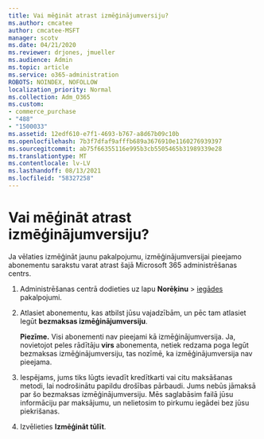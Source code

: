 ```yaml
---
title: Vai mēģināt atrast izmēģinājumversiju?
ms.author: cmcatee
author: cmcatee-MSFT
manager: scotv
ms.date: 04/21/2020
ms.reviewer: drjones, jmueller
ms.audience: Admin
ms.topic: article
ms.service: o365-administration
ROBOTS: NOINDEX, NOFOLLOW
localization_priority: Normal
ms.collection: Adm_O365
ms.custom:
- commerce_purchase
- "488"
- "1500033"
ms.assetid: 12edf610-e7f1-4693-b767-a8d67b09c10b
ms.openlocfilehash: 7b3f7dfaf9afffb689a3676910e1160276939397
ms.sourcegitcommit: ab75f66355116e995b3cb5505465b31989339e28
ms.translationtype: MT
ms.contentlocale: lv-LV
ms.lasthandoff: 08/13/2021
ms.locfileid: "58327258"
---
```

# <a name="trying-to-find-a-trial"></a>Vai mēģināt atrast izmēģinājumversiju?

Ja vēlaties izmēģināt jaunu pakalpojumu, izmēģinājumversijai pieejamo abonementu sarakstu varat atrast šajā Microsoft 365 administrēšanas centrs.
  
1. Administrēšanas centrā dodieties uz lapu **Norēķinu** \> [iegādes](https://go.microsoft.com/fwlink/p/?linkid=868433) pakalpojumi.

2. Atlasiet abonementu, kas atbilst jūsu vajadzībām, un pēc tam atlasiet Iegūt  **bezmaksas izmēģinājumversiju**.

    **Piezīme.** Visi abonementi nav pieejami kā izmēģinājumversija. Ja, novietojot peles rādītāju **virs** abonementa, netiek redzama poga Iegūt bezmaksas izmēģinājumversiju, tas nozīmē, ka izmēģinājumversija nav pieejama.
  
3. Iespējams, jums tiks lūgts ievadīt kredītkarti vai citu maksāšanas metodi, lai nodrošinātu papildu drošības pārbaudi. Jums nebūs jāmaksā par šo bezmaksas izmēģinājumversiju. Mēs saglabāsim failā jūsu informāciju par maksājumu, un nelietosim to pirkumu iegādei bez jūsu piekrišanas.

4. Izvēlieties **Izmēģināt tūlīt**.